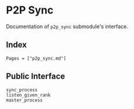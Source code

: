 # P2P Sync

Documentation of `p2p_sync` submodule's interface.

## Index

```@index
Pages = ["p2p_sync.md"]
```

## Public Interface

```@docs
sync_process
listen_given_rank
master_process
```